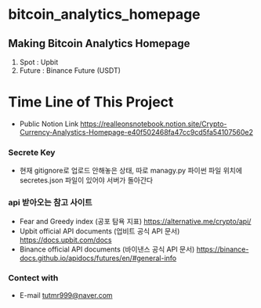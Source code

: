 # bitcoin_analytics_homepage
Making Bitcoin Analytics Homepage
---
1. Spot : Upbit
2. Future : Binance Future (USDT)

# Time Line of This Project
- Public Notion Link
    https://realleonsnotebook.notion.site/Crypto-Currency-Analystics-Homepage-e40f502468fa47cc9cd5fa54107560e2

### Secrete Key
- 현재 gitignore로 업로드 안해놓은 상태, 따로 managy.py 파이썬 파일 위치에 secretes.json 파일이 있어야 서버가 돌아간다



### api 받아오는 참고 사이트
- Fear and Greedy index (공포 탐욕 지표)
    https://alternative.me/crypto/api/
- Upbit official API documents (업비트 공식 API 문서)
    https://docs.upbit.com/docs
- Binance official API documents (바이낸스 공식 API 문서)
    https://binance-docs.github.io/apidocs/futures/en/#general-info



### Contect with
- E-mail
    tutmr999@naver.com